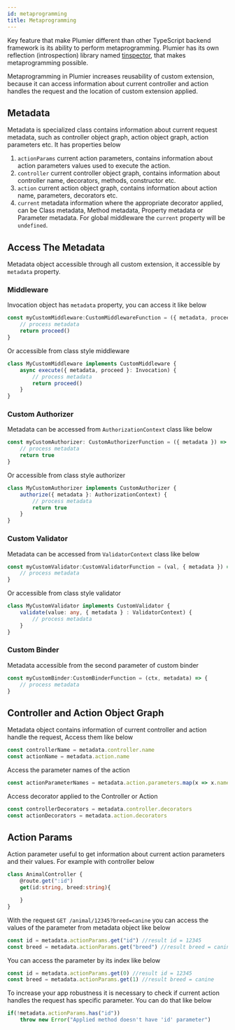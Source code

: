 ```yaml
---
id: metaprogramming
title: Metaprogramming
---
```


Key feature that make Plumier different than other TypeScript backend framework is its ability to perform metaprogramming. Plumier has its own reflection (introspection) library named [tinspector](https://github.com/plumier/tinspector), that makes metaprogramming possible.

Metaprogramming in Plumier increases reusability of custom extension, because it can access information about current controller and action handles the request and the location of custom extension applied. 

## Metadata 
Metadata is specialized class contains information about current request metadata, such as controller object graph, action object graph, action parameters etc. It has properties below

1. `actionParams` current action parameters, contains information about action parameters values used to execute the action.
2. `controller` current controller object graph, contains information about controller name, decorators, methods, constructor etc. 
3. `action` current action object graph, contains information about action name, parameters, decorators etc.
4. `current` metadata information where the appropriate decorator applied, can be Class metadata, Method metadata, Property metadata or Parameter metadata. For global middleware the `current` property will be `undefined`.


## Access The Metadata
Metadata object accessible through all custom extension, it accessible by `metadata` property. 

### Middleware 
Invocation object has `metadata` property, you can access it like below

```typescript
const myCustomMiddleware:CustomMiddlewareFunction = ({ metadata, proceed }) => {
    // process metadata 
    return proceed()
}
```

Or accessible from class style middleware 

```typescript
class MyCustomMiddleware implements CustomMiddleware {
    async execute({ metadata, proceed }: Invocation) {
        // process metadata 
        return proceed()
    }
}
```

### Custom Authorizer
Metadata can be accessed from `AuthorizationContext` class like below 

```typescript
const myCustomAuthorizer: CustomAuthorizerFunction = ({ metadata }) => {
    // process metadata
    return true
}
```

Or accessible from class style authorizer

```typescript
class MyCustomAuthorizer implements CustomAuthorizer {
    authorize({ metadata }: AuthorizationContext) {
        // process metadata
        return true
    }
}
```

### Custom Validator 
Metadata can be accessed from `ValidatorContext` class like below 

```typescript
const myCustomValidator:CustomValidatorFunction = (val, { metadata }) => {
    // process metadata
}
```

Or accessible from class style validator

```typescript 
class MyCustomValidator implements CustomValidator {
    validate(value: any, { metadata } : ValidatorContext) {
        // process metadata
    }
}
```

### Custom Binder 
Metadata accessible from the second parameter of custom binder 

```typescript
const myCustomBinder:CustomBinderFunction = (ctx, metadata) => {
    // process metadata
}
```

## Controller and Action Object Graph 
Metadata object contains information of current controller and action handle the request, Access them like below 

```typescript
const controllerName = metadata.controller.name 
const actionName = metadata.action.name 
```

Access the parameter names of the action 

```typescript 
const actionParameterNames = metadata.action.parameters.map(x => x.name)
```

Access decorator applied to the Controller or Action 

```typescript
const controllerDecorators = metadata.controller.decorators
const actionDecorators = metadata.action.decorators
```

## Action Params 
Action parameter useful to get information about current action parameters and their values. For example with controller below 

```typescript 
class AnimalController {
    @route.get(":id")
    get(id:string, breed:string){

    }
}
```

With the request `GET /animal/12345?breed=canine` you can access the values of the parameter from metadata object like below

```typescript
const id = metadata.actionParams.get("id") //result id = 12345 
const breed = metadata.actionParams.get("breed") //result breed = canine 
```

You can access the parameter by its index like below 

```typescript
const id = metadata.actionParams.get(0) //result id = 12345 
const breed = metadata.actionParams.get(1) //result breed = canine 
```

To increase your app robustness it is necessary to check if current action handles the request has specific parameter. You can do that like below 

```typescript
if(!metadata.actionParams.has("id"))
    throw new Error("Applied method doesn't have 'id' parameter")
```


